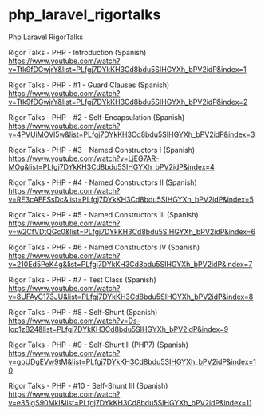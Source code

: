 # php_laravel_rigortalks
Php Laravel RigorTalks

Rigor Talks - PHP - Introduction (Spanish)
https://www.youtube.com/watch?v=Ttk9fDGwjrY&list=PLfgj7DYkKH3Cd8bdu5SIHGYXh_bPV2idP&index=1

Rigor Talks - PHP - #1 - Guard Clauses (Spanish)
https://www.youtube.com/watch?v=Ttk9fDGwjrY&list=PLfgj7DYkKH3Cd8bdu5SIHGYXh_bPV2idP&index=2

Rigor Talks - PHP - #2 - Self-Encapsulation (Spanish)
https://www.youtube.com/watch?v=4PVUiMOVl5w&list=PLfgj7DYkKH3Cd8bdu5SIHGYXh_bPV2idP&index=3

Rigor Talks - PHP - #3 - Named Constructors I (Spanish)
https://www.youtube.com/watch?v=LjEG7AR-MOg&list=PLfgj7DYkKH3Cd8bdu5SIHGYXh_bPV2idP&index=4

Rigor Talks - PHP - #4 - Named Constructors II (Spanish)
https://www.youtube.com/watch?v=RE3cAEFSsDc&list=PLfgj7DYkKH3Cd8bdu5SIHGYXh_bPV2idP&index=5

Rigor Talks - PHP - #5 - Named Constructors III (Spanish)
https://www.youtube.com/watch?v=w2CfVDtQGc0&list=PLfgj7DYkKH3Cd8bdu5SIHGYXh_bPV2idP&index=6

Rigor Talks - PHP - #6 - Named Constructors IV (Spanish)
https://www.youtube.com/watch?v=210Ed5PeK4g&list=PLfgj7DYkKH3Cd8bdu5SIHGYXh_bPV2idP&index=7

Rigor Talks - PHP - #7 - Test Class (Spanish)
https://www.youtube.com/watch?v=8UFAyC173JU&list=PLfgj7DYkKH3Cd8bdu5SIHGYXh_bPV2idP&index=8

Rigor Talks - PHP - #8 - Self-Shunt (Spanish)
https://www.youtube.com/watch?v=Ds-Iop1zB24&list=PLfgj7DYkKH3Cd8bdu5SIHGYXh_bPV2idP&index=9

Rigor Talks - PHP - #9 - Self-Shunt II (PHP7) (Spanish)
https://www.youtube.com/watch?v=gpUDgEVw9tM&list=PLfgj7DYkKH3Cd8bdu5SIHGYXh_bPV2idP&index=10

Rigor Talks - PHP - #10 - Self-Shunt III (Spanish)
https://www.youtube.com/watch?v=e35igS90MkI&list=PLfgj7DYkKH3Cd8bdu5SIHGYXh_bPV2idP&index=11

